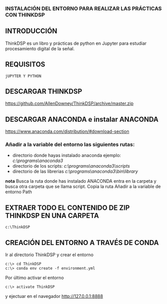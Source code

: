 ### INSTALACIÓN DEL ENTORNO PARA REALIZAR LAS PRÁCTICAS CON THINKDSP

## INTRODUCCIÓN
ThinkDSP es un libro y prácticas de python en Jupyter para estudiar procesamiento digital de la señal.

## REQUISITOS
    jUPYTER Y PYTHON

## DESCARGAR THINKDSP
https://github.com/AllenDowney/ThinkDSP/archive/master.zip

## DESCARGAR ANACONDA e instalar ANACONDA
https://www.anaconda.com/distribution/#download-section

### Añadir a la variable del entorno las siguientes rutas:
* directorio donde hayas instalado anaconda ejemplo: *c:\programs\anaconda3*
* directorio de los scripts: *c:\programs\anaconda3\scripts*
* directorio de las librerias *c:\programs\anaconda3\bin\library*

**nota** Busca la ruta donde has instalado ANACONDA entra en la carpeta y busca otra carpeta que se llama script. Copia la ruta
Añadir a la variable de entorno Path

## EXTRAER TODO EL CONTENIDO DE ZIP THINKDSP EN UNA CARPETA
```
c:\ThinkDSP
```

## CREACIÓN DEL ENTORNO A TRAVÉS DE CONDA

Ir al directorio ThinkDSP y crear el entorno
```
c:\> cd ThinkDSP
c:\> conda env create -f environment.yml
```
Por último activar el entorno
```
c:\> activate ThinkDSP
```

y ejectuar en el navegador http://127.0.0.1:8888


